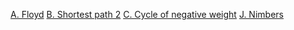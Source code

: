 [A. Floyd](https://codeforces.com/group/QmrArgR1Jp/contest/302599/problem/A)
[B. Shortest path 2](https://codeforces.com/group/QmrArgR1Jp/contest/302599/problem/B)
[C. Cycle of negative weight](https://codeforces.com/group/QmrArgR1Jp/contest/302599/problem/C)
[J. Nimbers](https://codeforces.com/group/QmrArgR1Jp/contest/302599/problem/J)